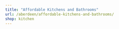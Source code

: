 ```yaml
---
title: "Affordable Kitchens and Bathrooms"
url: /aberdeen/affordable-kitchens-and-bathrooms/
shop: kitchen
---
```

